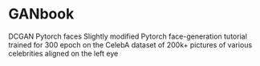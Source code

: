 # GANbook
DCGAN Pytorch faces 
Slightly modified Pytorch face-generation tutorial trained for 300 epoch on the CelebA dataset of 200k+ pictures of various celebrities aligned on the left eye
